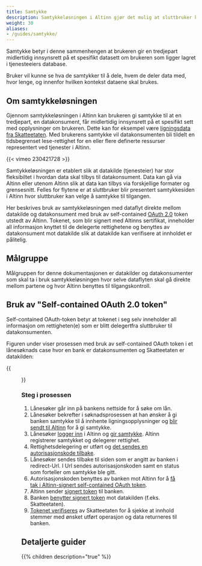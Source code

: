 ```yaml
---
title: Samtykke
description: Samtykkeløsningen i Altinn gjør det mulig at sluttbruker kan samtykke til at data om dem kan deles mellom en datakilde (tjenesteeier) og en datakonsument (den som trenger data).
weight: 30
aliases:
- /guides/samtykke/
---
```


Samtykke betyr i denne sammenhengen at brukeren gir en tredjepart midlertidig innsynsrett på et spesifikt datasett
om brukeren som ligger lagret i tjenesteeiers database.

Bruker vil kunne se hva de samtykker til å dele, hvem de deler data med, hvor lenge, og innenfor hvilken kontekst dataene skal brukes.

## Om samtykkeløsningen
Gjennom samtykkeløsningen i Altinn kan brukeren gi samtykke til at en tredjepart, en datakonsument, får midlertidig innsynsrett på et spesifikt sett
med opplysninger om brukeren. Dette kan for eksempel være
[ligningsdata fra Skatteetaten](http://www.skatteetaten.no/no/Om-skatteetaten/Presse/Nyhetsrommet/Pressemeldinger/pressemeldinger-2017/enklere-a-soke-boliglan/).
Med brukerens samtykke vil datakonsumenten bli tildelt en tidsbegrenset lese-rettighet for en eller flere
definerte ressurser representert ved tjenester i Altinn.

{{< vimeo 230421728 >}}

Samtykkeløsningen er etablert slik at datakilde (tjenesteier) har stor fleksibiltet i hvordan data skal tilbys til datakonsument.
Data kan gå via Altinn eller utenom Altinn slik at data kan tilbys via forskjellige formater og grensesnitt.
Felles for flytene er at sluttbruker blir presentert samtykkesiden i Altinn hvor sluttbruker kan velge å samtykke til tilgangen.

Her beskrives bruk av samtykkeløsningen med dataflyt direkte mellom datakilde og datakonsument med bruk av
self-contained [OAuth 2.0](https://oauth.net/2/) token utstedt av Altinn.
Tokenet, som blir signert med Altinns sertifikat, inneholder all informasjon knyttet til de delegerte rettighetene og
benyttes av datakonsument mot datakilde slik at datakilde kan verifisere  at innholdet er pålitelig.


## Målgruppe
Målgruppen for denne dokumentasjonen er datakilder og datakonsumenter som skal ta i bruk samtykkeløsningen hvor selve dataflyten skal gå direkte
mellom partene og hvor Altinn benyttes til tilgangskontroll.

## Bruk av "Self-contained OAuth 2.0 token"
Self-contained OAuth-token betyr at tokenet i seg selv inneholder all informasjon om rettigheten(e)
som er blitt delegertfra sluttbruker til datakonsumenten.

Figuren under viser prosessen med bruk av self-contained OAuth token i et lånesøknads case hvor en bank er datakonsumenten og Skatteetaten er datakilden:  

{{<figure src="prosess.png" title="Prosess" >}}

### Steg i prosessen

 1. Lånesøker går inn på bankens nettside for å søke om lån.
 2. Lånesøker bekrefter i søknadsprosessen at han ønsker å gi banken samtykke til å innhente ligningsopplysninger og [blir sendt til Altinn](datakonsument/be-om-samtykke/) for å gi samtykke.
 3. Lånesøker [logger inn](sluttbruker/innlogging/) i Altinn og [gir samtykke](sluttbruker/samtykkesiden). Altinn registrerer samtykket og delegerer rettighet.
 4. Rettighetsdelegering er utført og [det sendes en autorisasjonskode tilbake](datakonsument/be-om-samtykke/#autorisasjonskode).
 5. Lånesøker sendes tilbake til siden som er angitt av banken i redirect-Url. I Url sendes autorisasjonskoden samt en status som forteller om samtykke ble gitt.
 6. Autorisasjonskoden benyttes av banken mot Altinn for å [få tak i Altinn-signert self-contained OAuth token](datakonsument/hente-token/).
 7. Altinn sender [signert token](datakilde/bruk-av-token/#bruk-av-self-contained-oauth-token) til banken.
 8. Banken [benytter signert token](datakonsument/hente-token/#hente-data-fra-datakilden-ved-hjelp-av-altinn-signert-token) mot datakilden (f.eks. Skatteetaten).
 9. [Tokenet verifiseres](datakilde/bruk-av-token/#verifisere-jwt-token-signatur) av Skatteetaten for å sjekke at innhold stemmer med ønsket utført operasjon og data returneres til banken.

## Detaljerte guider
{{% children description="true" %}}
